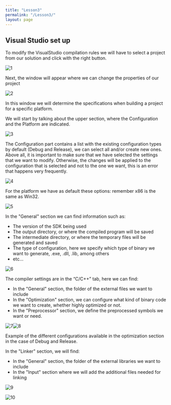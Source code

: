 ```yaml
---
title: "Lesson3"
permalink: "/Lesson3/"
layout: page
---
```


## Visual Studio set up

To modify the VisualStudio compilation rules we will have to select a project from our solution and click with the right button.

 ![1](https://github.com/esterUOC/esterUOC.github.io/assets/128288660/36c0cb9b-7e21-4ad8-b44e-74b5390796d9)


Next, the window will appear where we can change the properties of our project

 ![2](https://github.com/esterUOC/esterUOC.github.io/assets/128288660/95b5f7c4-2e12-49ac-b1cc-6c01db1e95ea)



In this window we will determine the specifications when building a project for a specific platform.

 We will start by talking about the upper section, where the Configuration and the Platform are indicated.

 ![3](https://github.com/esterUOC/esterUOC.github.io/assets/128288660/2c8ff9d3-fcf8-4131-81b4-e83d211c4f3e)


The Configuration part contains a list with the existing configuration types by default (Debug and Release), we can select all and/or create new ones. Above all, it is important to make sure that we have selected the settings that we want to modify. Otherwise, the changes will be applied to the configuration that is selected and not to the one we want, this is an error that happens very frequently.

 ![4](https://github.com/esterUOC/esterUOC.github.io/assets/128288660/be82b3b9-3030-4d44-8d74-edd5280e357a)


For the platform we have as default these options: remember x86 is the same as Win32.

 ![5](https://github.com/esterUOC/esterUOC.github.io/assets/128288660/7fb745b2-e4b9-4b42-85e9-48deeb4ee524)


In the "General" section we can find information such as:
-	The version of the SDK being used
-	The output directory, or where the compiled program will be saved
-	The intermediate directory, or where the temporary files will be generated and saved
-	The type of configuration, here we specify which type of binary we want to generate, .exe, .dll, .lib, among others
-	etc…

 
![6](https://github.com/esterUOC/esterUOC.github.io/assets/128288660/4d2d44d6-690d-4e14-90c9-b8eaa873ed27)



The compiler settings are in the “C/C++” tab, here we can find:
-	In the "General" section, the folder of the external files we want to include
-	In the "Optimization" section, we can configure what kind of binary code we want to create, whether highly optimized or not.
-	In the "Preprocessor" section, we define the preprocessed symbols we want or need.

  ![7](https://github.com/esterUOC/esterUOC.github.io/assets/128288660/aa26d5ae-fa93-489e-91a7-5313b56941be)![8](https://github.com/esterUOC/esterUOC.github.io/assets/128288660/c79eb95c-9850-498c-9e86-6d6da2625a61)



Example of the different configurations available in the optimization section in the case of Debug and Release.

In the "Linker" section, we will find:
-	In the "General" section, the folder of the external libraries we want to include
-	In the "Input" section where we will add the additional files needed for linking

 ![9](https://github.com/esterUOC/esterUOC.github.io/assets/128288660/de79f717-2089-4f43-96c3-4b902ec9d699)

 ![10](https://github.com/esterUOC/esterUOC.github.io/assets/128288660/41b7b822-acda-4b89-bb36-3dc8c3a71670)





